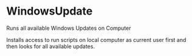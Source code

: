 # WindowsUpdate
Runs all available Windows Updates on Computer

Installs access to run scripts on local computer as current user first and then looks for all available updates.
